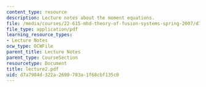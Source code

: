 ```yaml
---
content_type: resource
description: Lecture notes about the moment equations.
file: /media/courses/22-615-mhd-theory-of-fusion-systems-spring-2007/d7a7984d322a2690783a1f68cbf135c0_lecture2.pdf
file_type: application/pdf
learning_resource_types:
- Lecture Notes
ocw_type: OCWFile
parent_title: Lecture Notes
parent_type: CourseSection
resourcetype: Document
title: lecture2.pdf
uid: d7a7984d-322a-2690-783a-1f68cbf135c0
---
```

